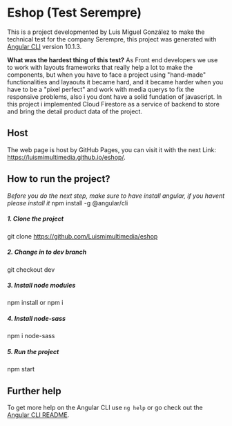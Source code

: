 # Eshop (Test Serempre)

This is a project developmented by Luis Miguel González to make the technical test for the company Serempre, this project was generated with [Angular CLI](https://github.com/angular/angular-cli) version 10.1.3.

**What was the hardest thing of this test?**
As Front end developers we use to work with layouts frameworks that really help a lot to make the components, but when you have to face a project using "hand-made" functionalities and layaouts it became hard, and it became harder when you have to be a "pixel perfect" and work with media querys to fix the responsive problems, also i you dont have a solid fundation of javascript. In this project i implemented Cloud Firestore as a service of backend to store and bring the detail product data of the project.

## Host
The web page is host by GitHub Pages, you can visit it with the next Link: https://luismimultimedia.github.io/eshop/.

## How to run the project?

*Before you do the next step, make sure to have install angular, if you havent please install it*
npm install -g @angular/cli

##### 1. Clone the project
git clone https://github.com/Luismimultimedia/eshop

##### 2. Change in to dev branch
git checkout dev

##### 3. Install node modules
npm install or npm i

##### 4. Install node-sass
npm i node-sass

##### 5. Run the project
npm start

## Further help

To get more help on the Angular CLI use `ng help` or go check out the [Angular CLI README](https://github.com/angular/angular-cli/blob/master/README.md).
